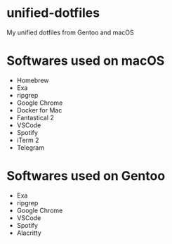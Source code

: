 # unified-dotfiles
My unified dotfiles from Gentoo and macOS

# Softwares used on macOS

- Homebrew
- Exa
- ripgrep
- Google Chrome
- Docker for Mac
- Fantastical 2
- VSCode
- Spotify
- iTerm 2
- Telegram

# Softwares used on Gentoo

- Exa
- ripgrep
- Google Chrome
- VSCode
- Spotify
- Alacritty
